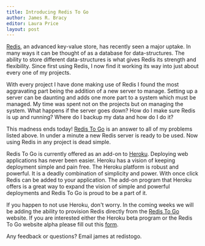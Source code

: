 ```yaml
---
title: Introducing Redis To Go
author: James R. Bracy
editor: Laura Price
layout: post
---
```


[Redis](http://code.google.com/p/redis/), an advanced key-value store, has
recently seen a major uptake. In many ways it can be thought of as a database
for data-structures. The ability to store different data-structures is what
gives Redis its strength and flexibility. Since first using Redis, I now find
it working its way into just about every one of my projects.

With every project I have done making use of Redis I found the most
aggravating part being the addition of a new server to manage. Setting up a
server can be daunting and adds one more part to a system which must be
managed. My time was spent not on the projects but on managing the system. What
happens if the server goes down? How do I make sure Redis is up and running?
Where do I backup my data and how do I do it?

This madness ends today! [Redis To Go](http://redistogo.com/) is an answer to
all of my problems listed above. In under a minute a new Redis server is ready
to be used. Now using Redis in any project is dead simple.

Redis To Go is currently offered as an add-on to [Heroku](http://heroku.com/).
Deploying web applications has never been easier. Heroku has a vision of
keeping deployment simple and pain free. The Heroku platform is robust and
powerful. It is a deadly combination of simplicity and power. With once click
Redis can be added to your application. The add-on program that Heroku offers
is a great way to expand the vision of simple and powerful deployments and
Redis To Go is proud to be a part of it.

If you happen to not use Heroku, don't worry. In the coming weeks we will be
adding the ability to provision Redis directly from the [Redis To Go](http://redistogo.com/)
website. If you are interested either the Heroku beta program or the Redis To
Go website alpha please fill out this [form](http://spreadsheets.google.com/viewform?formkey=dFZfTmZ1YWJpRzdSb3V1Wl9QaWVqcWc6MQ).

Any feedback or questions? Email james at redistogo.